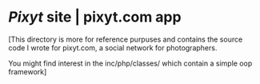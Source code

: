 # *Pixyt* site | pixyt.com app



[This directory is more for reference purpuses and contains the source code I wrote for pixyt.com, a social network for photographers.

You might find interest in the inc/php/classes/ which contain a simple oop framework]